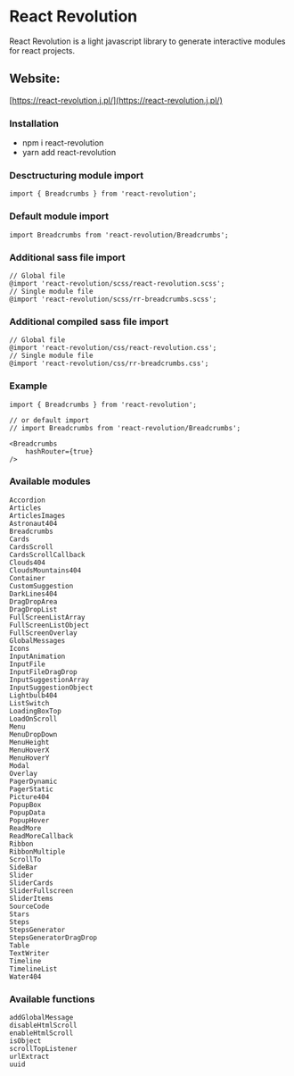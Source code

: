 # React Revolution

React Revolution is a light javascript library to generate interactive modules for react projects.

## Website: 

[https://react-revolution.j.pl/](https://react-revolution.j.pl/)

### Installation 
- npm i react-revolution
- yarn add react-revolution

### Desctructuring module import

```
import { Breadcrumbs } from 'react-revolution';
```

### Default module import

```
import Breadcrumbs from 'react-revolution/Breadcrumbs';
```

### Additional sass file import
```
// Global file
@import 'react-revolution/scss/react-revolution.scss';
// Single module file
@import 'react-revolution/scss/rr-breadcrumbs.scss';
```

### Additional compiled sass file import
```
// Global file
@import 'react-revolution/css/react-revolution.css';
// Single module file
@import 'react-revolution/css/rr-breadcrumbs.css';
```

### Example

```
import { Breadcrumbs } from 'react-revolution';

// or default import 
// import Breadcrumbs from 'react-revolution/Breadcrumbs';

<Breadcrumbs 
    hashRouter={true}
/>
```

### Available modules

    Accordion
    Articles
    ArticlesImages
    Astronaut404
    Breadcrumbs
    Cards
    CardsScroll
    CardsScrollCallback
    Clouds404
    CloudsMountains404
    Container
    CustomSuggestion
    DarkLines404
    DragDropArea
    DragDropList
    FullScreenListArray
    FullScreenListObject
    FullScreenOverlay
    GlobalMessages
    Icons
    InputAnimation
    InputFile
    InputFileDragDrop
    InputSuggestionArray
    InputSuggestionObject
    Lightbulb404
    ListSwitch
    LoadingBoxTop
    LoadOnScroll
    Menu
    MenuDropDown
    MenuHeight
    MenuHoverX
    MenuHoverY
    Modal
    Overlay
    PagerDynamic
    PagerStatic
    Picture404
    PopupBox
    PopupData
    PopupHover
    ReadMore
    ReadMoreCallback
    Ribbon
    RibbonMultiple
    ScrollTo
    SideBar
    Slider
    SliderCards
    SliderFullscreen
    SliderItems
    SourceCode
    Stars
    Steps
    StepsGenerator
    StepsGeneratorDragDrop
    Table
    TextWriter
    Timeline
    TimelineList
    Water404

### Available functions

    addGlobalMessage
    disableHtmlScroll
    enableHtmlScroll
    isObject
    scrollTopListener
    urlExtract
    uuid